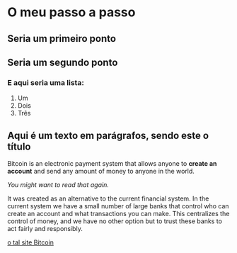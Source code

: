 # O meu passo a passo

## Seria um primeiro ponto

## Seria um segundo ponto

### E aqui seria uma lista:

1. Um
2. Dois
3. Três

## Aqui é um texto em parágrafos, sendo este o título

Bitcoin is an electronic payment system that allows anyone to **create an account** and send any amount of money to anyone in the world.

_You might want to read that again._

It was created as an alternative to the current financial system. In the current system we have a small number of large banks that control who can create an account and what transactions you can make. This centralizes the control of money, and we have no other option but to trust these banks to act fairly and responsibly.

[o tal site Bitcoin](https://learnmeabitcoin.com/)